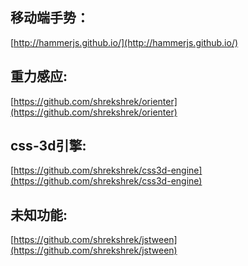 ## 移动端手势：

[http://hammerjs.github.io/](http://hammerjs.github.io/)

## 重力感应:

[https://github.com/shrekshrek/orienter](https://github.com/shrekshrek/orienter)

## css-3d引擎:

[https://github.com/shrekshrek/css3d-engine](https://github.com/shrekshrek/css3d-engine)

## 未知功能:

[https://github.com/shrekshrek/jstween](https://github.com/shrekshrek/jstween)

